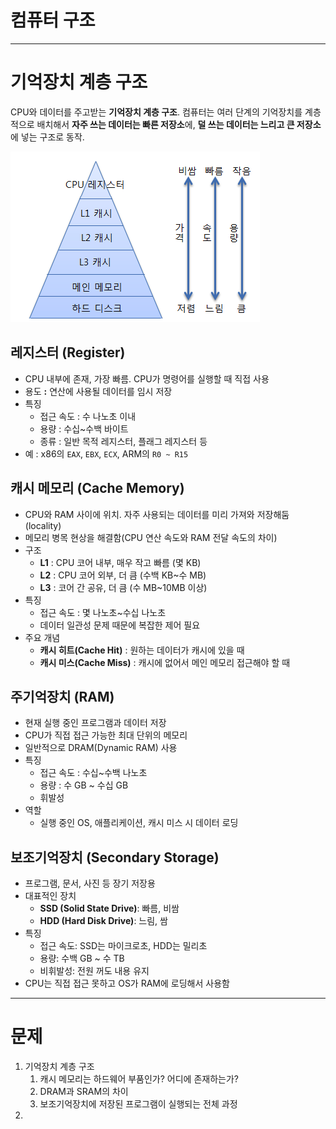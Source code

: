 # 컴퓨터 구조

---

# 기억장치 계층 구조

CPU와 데이터를 주고받는 **기억장치 계층 구조**.
컴퓨터는 여러 단계의 기억장치를 계층적으로 배치해서 **자주 쓰는 데이터는 빠른 저장소**에, **덜 쓰는 데이터는 느리고 큰 저장소**에 넣는 구조로 동작.

![image.png](image.png)

## 레지스터 (Register)

- CPU 내부에 존재, 가장 빠름. CPU가 명령어를 실행할 때 직접 사용
- 용도 **:** 연산에 사용될 데이터를 임시 저장
- 특징
    - 접근 속도 : 수 나노초 이내
    - 용량 : 수십~수백 바이트
    - 종류 : 일반 목적 레지스터, 플래그 레지스터 등
- 예 : x86의 `EAX`, `EBX`, `ECX`, ARM의 `R0 ~ R15`

## 캐시 메모리 (Cache Memory)

- CPU와 RAM 사이에 위치. 자주 사용되는 데이터를 미리 가져와 저장해둠 (locality)
- 메모리 병목 현상을 해결함(CPU 연산 속도와 RAM 전달 속도의 차이)
- 구조
    - **L1** : CPU 코어 내부, 매우 작고 빠름 (몇 KB)
    - **L2** : CPU 코어 외부, 더 큼 (수백 KB~수 MB)
    - **L3** : 코어 간 공유, 더 큼 (수 MB~10MB 이상)
- 특징
    - 접근 속도 : 몇 나노초~수십 나노초
    - 데이터 일관성 문제 때문에 복잡한 제어 필요
- 주요 개념
    - **캐시 히트(Cache Hit)** : 원하는 데이터가 캐시에 있을 때
    - **캐시 미스(Cache Miss)** : 캐시에 없어서 메인 메모리 접근해야 할 때

## 주기억장치 (RAM)

- 현재 실행 중인 프로그램과 데이터 저장
- CPU가 직접 접근 가능한 최대 단위의 메모리
- 일반적으로 DRAM(Dynamic RAM) 사용
- 특징
    - 접근 속도 : 수십~수백 나노초
    - 용량 : 수 GB ~ 수십 GB
    - 휘발성
- 역할
    - 실행 중인 OS, 애플리케이션, 캐시 미스 시 데이터 로딩

## **보조기억장치 (Secondary Storage)**

- 프로그램, 문서, 사진 등 장기 저장용
- 대표적인 장치
    - **SSD (Solid State Drive)**: 빠름, 비쌈
    - **HDD (Hard Disk Drive)**: 느림, 쌈
- 특징
    - 접근 속도: SSD는 마이크로초, HDD는 밀리초
    - 용량: 수백 GB ~ 수 TB
    - 비휘발성: 전원 꺼도 내용 유지
- CPU는 직접 접근 못하고 OS가 RAM에 로딩해서 사용함

---

# 문제

1. 기억장치 계층 구조
    1. 캐시 메모리는 하드웨어 부품인가? 어디에 존재하는가?
    2. DRAM과 SRAM의 차이
    3. 보조기억장치에 저장된 프로그램이 실행되는 전체 과정
2.